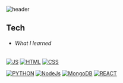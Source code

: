 ![header](https://capsule-render.vercel.app/api?type=wave&color=auto&height=300&section=header&text=수영%20render&fontSize=70)

## Tech
* ###### What I learned
[![JS](https://img.shields.io/badge/JavaScript-F7DF1E?style=flat-square&logo=JavaScript&logoColor=black)](github.com/kimdlzp/TODO-List) [![HTML](https://img.shields.io/badge/Html-E34F26?style=flat-square&logo=Html5&logoColor=white)](github.com/kimdlzp/TODO-List) [![CSS](https://img.shields.io/badge/CSS-1572B6?style=flat-square&logo=CSS3&logoColor=white)](github.com/kimdlzp/TODO-List)

[![PYTHON](https://img.shields.io/badge/Python-1572B6?style=flat-square&logo=Python&logoColor=white)](github.com/kimdlzp/TODO-List) [![NodeJs](https://img.shields.io/badge/Node.js-339933?style=flat-square&logo=Python&logoColor=white)](github.com/kimdlzp/TODO-List) [![MongoDB](https://img.shields.io/badge/MongoDB-47A248?style=flat-square&logo=MongoDB&logoColor=white)](github.com/kimdlzp/TODO-List) [![REACT](https://img.shields.io/badge/React-61DAFB?style=flat-square&logo=React&logoColor=white)](github.com/kimdlzp/TODO-List) 




